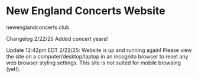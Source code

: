 # New England Concerts Website

newenglandconcerts.club

Changelog 2/22/25
Added concert years!

Update 12:42pm EDT 2/22/25:
Website is up and running again!
Please view the site on a computer/desktop/laptop in an incognito browser to reset any web browser styling settings. This site is not suited for mobile browsing (yet!).